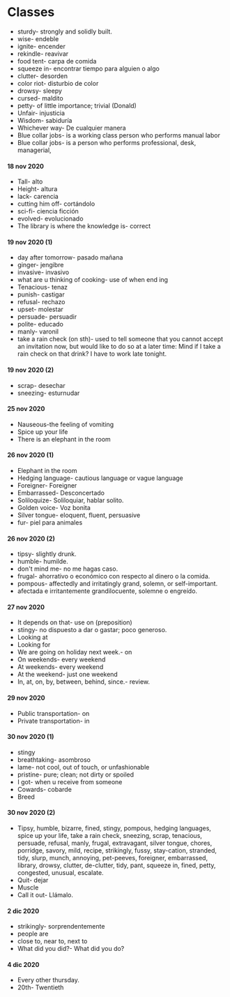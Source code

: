 # Classes

- sturdy- strongly and solidly built.
- wise- endeble
- ignite- encender
- rekindle- reavivar
- food tent- carpa de comida
- squeeze in- encontrar tiempo para alguien o algo
- clutter- desorden
- color riot- disturbio de color
- drowsy- sleepy
- cursed- maldito
- petty- of little importance; trivial (Donald)
- Unfair- injusticia
- Wisdom- sabiduría
- Whichever way- De cualquier manera
- Blue collar jobs- is a working class person who performs manual labor
- Blue collar jobs- is a person who performs professional, desk, managerial,


#### 18 nov 2020

- Tall- alto
- Height- altura
- lack- carencia
- cutting him off- cortándolo
- sci-fi- ciencia ficción
- evolved- evolucionado
- The library is where the knowledge is- correct


#### 19 nov 2020 (1)

- day after tomorrow- pasado mañana
- ginger- jengibre
- invasive- invasivo
- what are u thinking of cooking- use of when end ing
- Tenacious- tenaz
- punish- castigar
- refusal- rechazo
- upset- molestar
- persuade- persuadir
- polite- educado
- manly- varonil
- take a rain check (on sth)- used to tell someone that you cannot accept an invitation now, but would like to do so at a later time: Mind if I take a rain check on that drink? I have to work late tonight.


#### 19 nov 2020 (2)

- scrap- desechar
- sneezing- esturnudar

#### 25 nov 2020

- Nauseous-the feeling of vomiting
- Spice up your life
- There is an elephant in the room

#### 26 nov 2020 (1)

- Elephant in the room
- Hedging language- cautious language or vague language
- Foreigner- Foreigner
- Embarrassed- Desconcertado
- Soliloquize- Soliloquiar, hablar solito.
- Golden voice- Voz bonita
- Silver tongue- eloquent, fluent, persuasive
- fur- piel para animales


#### 26 nov 2020 (2)

- tipsy- slightly drunk.
- humble- humilde.
- don't mind me- no me hagas caso.
- frugal- ahorrativo o económico con respecto al dinero o la comida.
- pompous- affectedly and irritatingly grand, solemn, or self-important.
- afectada e irritantemente grandilocuente, solemne o engreído.


#### 27 nov 2020
- It depends on that- use on (preposition)
- stingy- no dispuesto a dar o gastar; poco generoso.
- Looking at
- Looking for
- We are going on holiday next week.- on
- On weekends- every weekend
- At weekends- every weekend
- At the weekend- just one weekend
- In, at, on, by, between, behind, since.- review.


#### 29 nov 2020
- Public transportation- on
- Private transportation- in


#### 30 nov 2020 (1)
- stingy
- breathtaking- asombroso
- lame- not cool, out of touch, or unfashionable
- pristine- pure; clean; not dirty or spoiled
- I got- when u receive from someone
- Cowards- cobarde
- Breed

#### 30 nov 2020 (2)

- Tipsy, humble, bizarre, fined, stingy, pompous,   hedging languages, spice up your life, take a rain check, sneezing, scrap, tenacious, persuade, refusal, manly, frugal, extravagant, silver tongue, chores, porridge, savory, mild, recipe, strikingly, fussy, stay-cation, stranded, tidy, slurp, munch, annoying, pet-peeves,  foreigner, embarrassed, library, drowsy, clutter, de-clutter, tidy, pant, squeeze in, fined, petty, congested, unusual, escalate.
- Quit- dejar
- Muscle
- Call it out- Llámalo.


#### 2 dic 2020

- strikingly- sorprendentemente
- people are
- close to, near to, next to
- What did you did?- What did you do?


#### 4 dic 2020
- Every other thursday.
- 20th- Twentieth
